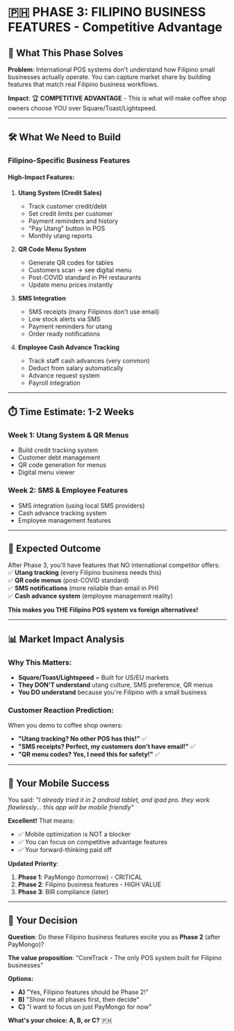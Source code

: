 # 🇵🇭 PHASE 3: FILIPINO BUSINESS FEATURES - Competitive Advantage

## 🎯 **What This Phase Solves**
**Problem**: International POS systems don't understand how Filipino small businesses actually operate. You can capture market share by building features that match real Filipino business workflows.

**Impact**: 🏆 **COMPETITIVE ADVANTAGE** - This is what will make coffee shop owners choose YOU over Square/Toast/Lightspeed.

---

## 🛠️ **What We Need to Build**

### **Filipino-Specific Business Features**

#### **High-Impact Features:**

1. **Utang System (Credit Sales)**
   - Track customer credit/debt
   - Set credit limits per customer
   - Payment reminders and history
   - "Pay Utang" button in POS
   - Monthly utang reports

2. **QR Code Menu System**
   - Generate QR codes for tables
   - Customers scan → see digital menu
   - Post-COVID standard in PH restaurants
   - Update menu prices instantly

3. **SMS Integration**
   - SMS receipts (many Filipinos don't use email)
   - Low stock alerts via SMS
   - Payment reminders for utang
   - Order ready notifications

4. **Employee Cash Advance Tracking**
   - Track staff cash advances (very common)
   - Deduct from salary automatically
   - Advance request system
   - Payroll integration

---

## ⏱️ **Time Estimate: 1-2 Weeks**

### **Week 1**: Utang System & QR Menus
- Build credit tracking system
- Customer debt management
- QR code generation for menus
- Digital menu viewer

### **Week 2**: SMS & Employee Features
- SMS integration (using local SMS providers)
- Cash advance tracking system
- Employee management features

---

## 🎯 **Expected Outcome**
After Phase 3, you'll have features that NO international competitor offers:
✅ **Utang tracking** (every Filipino business needs this)  
✅ **QR code menus** (post-COVID standard)  
✅ **SMS notifications** (more reliable than email in PH)  
✅ **Cash advance system** (employee management reality)  

**This makes you THE Filipino POS system vs foreign alternatives!**

---

## 📊 **Market Impact Analysis**

### **Why This Matters:**
- **Square/Toast/Lightspeed** = Built for US/EU markets
- **They DON'T understand** utang culture, SMS preference, QR menus
- **You DO understand** because you're Filipino with a small business

### **Customer Reaction Prediction:**
When you demo to coffee shop owners:
- **"Utang tracking? No other POS has this!"** ✅
- **"SMS receipts? Perfect, my customers don't have email!"** ✅
- **"QR menu codes? Yes, I need this for safety!"** ✅

---

## 🤔 **Your Mobile Success**

You said: *"I already tried it in 2 android tablet, and ipad pro. they work flawlessly... this app will be mobile friendly"*

**Excellent!** That means:
- ✅ Mobile optimization is NOT a blocker
- ✅ You can focus on competitive advantage features
- ✅ Your forward-thinking paid off

**Updated Priority**:
1. **Phase 1**: PayMongo (tomorrow) - CRITICAL
2. **Phase 2**: Filipino business features - HIGH VALUE  
3. **Phase 3**: BIR compliance (later)

---

## 🤔 **Your Decision**

**Question**: Do these Filipino business features excite you as **Phase 2** (after PayMongo)?

**The value proposition**: "CoreTrack - The only POS system built for Filipino businesses"

**Options:**
- **A)** "Yes, Filipino features should be Phase 2!"
- **B)** "Show me all phases first, then decide"  
- **C)** "I want to focus on just PayMongo for now"

**What's your choice: A, B, or C?** 🇵🇭
